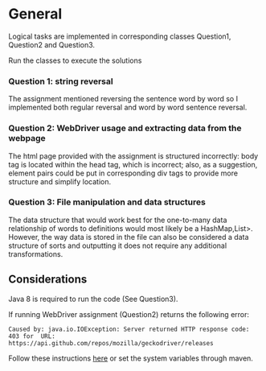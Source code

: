 # General
 
 Logical tasks are implemented in corresponding classes Question1, Question2 and Question3.
 
 Run the classes to execute the solutions

 ### Question 1: string reversal
 
 The assignment mentioned reversing the sentence word by word so I implemented 
 both regular reversal and word by word sentence reversal.
 
 ### Question 2: WebDriver usage and extracting data from the webpage
 
 The html page provided with the assignment is structured incorrectly: body tag 
 is located within the head tag, which is incorrect; also, as a suggestion, 
 element pairs could be put in corresponding div tags to provide more structure 
 and simplify location. 
 
 ### Question 3: File manipulation and data structures
 
 The data structure that would work best for the one-to-many data relationship of 
 words to definitions would most likely be a HashMap<String>,List<String>>. However,
 the way data is stored in the file can also be considered a data structure of sorts
 and outputting it does not require any additional transformations.
 
## Considerations
 
Java 8 is required to run the code (See Question3).

If running WebDriver assignment (Question2) returns the following error:
 
``Caused by: java.io.IOException: Server returned HTTP response code: 403 for 
URL: https://api.github.com/repos/mozilla/geckodriver/releases``
 
 Follow these instructions 
 [here](https://github.com/bonigarcia/webdrivermanager#known-issues) 
 or set the system variables through maven.